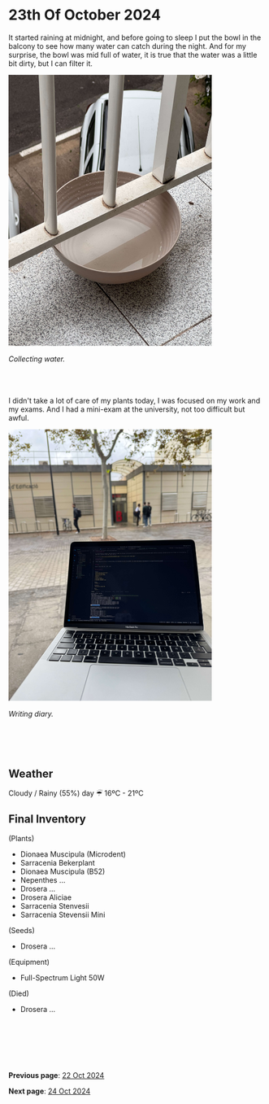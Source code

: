 # 23th Of October 2024

It started raining at midnight, and before going to sleep I put the bowl in the balcony to see how many water can catch during the night. And for my surprise, the bowl was mid full of water, it is true that the water was a little bit dirty, but I can filter it.

<img src="../../docs/resource/img/20241023/23102024_1.jpeg" alt="Collecting water" width="400">

*Collecting water.*
<br><br><br><br>

I didn't take a lot of care of my plants today, I was focused on my work and my exams. And I had a mini-exam at the university, not too difficult but awful.

<img src="../../docs/resource/img/20241023/23102024_2.jpeg" alt="Writing diary" width="400">

*Writing diary.*
<br><br><br><br>
<br>

## Weather

Cloudy / Rainy (55%) day ☔︎ 16ºC - 21ºC


## Final Inventory

(Plants)
- Dionaea Muscipula (Microdent)
- Sarracenia Bekerplant
- Dionaea Muscipula (B52)
- Nepenthes ...
- Drosera ...
- Drosera Aliciae
- Sarracenia Stenvesii
- Sarracenia Stevensii Mini

(Seeds)
- Drosera ...

(Equipment)
- Full-Spectrum Light 50W

(Died)
- Drosera ...

<br>
<br>
<br>
<br>
<br>

**Previous page**: <a href="./22_oct_2024">22 Oct 2024</a>

**Next page**: <a href="./24_oct_2024">24 Oct 2024</a>
<br>
<br>
<br>
<br>
<br>
<br>